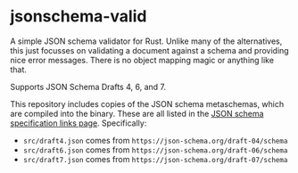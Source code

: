 # jsonschema-valid

A simple JSON schema validator for Rust. Unlike many of the alternatives, this
just focusses on validating a document against a schema and providing nice error
messages. There is no object mapping magic or anything like that.

Supports JSON Schema Drafts 4, 6, and 7.

This repository includes copies of the JSON schema metaschemas, which are
compiled into the binary. These are all listed in the [JSON schema specification
links page](http://json-schema.org/specification-links.html). Specifically:

- `src/draft4.json` comes from `https://json-schema.org/draft-04/schema`
- `src/draft6.json` comes from `https://json-schema.org/draft-06/schema`
- `src/draft7.json` comes from `https://json-schema.org/draft-07/schema`
